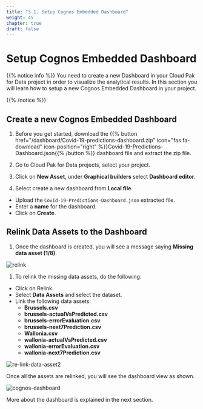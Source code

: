 ```yaml
---
title: "3.1. Setup Cognos Embedded Dashboard"
weight: 45
chapter: true
draft: false
---
```


# Setup Cognos Embedded Dashboard

{{% notice info %}}
You need to create a new Dashboard in your Cloud Pak for Data project in order to visualize the analytical results. In this section you will learn how to setup a new Cognos Embedded Dashboard in your project.

{{% /notice %}}

## Create a new Cognos Embedded Dashboard

1. Before you get started, download the {{% button href="/dashboard/Covid-19-predictions-dashboard.zip" icon="fas fa-download" icon-position="right" %}}Covid-19-Predictions-Dashboard.json{{% /button %}} dashboard file and extract the zip file.

1. Go to Cloud Pak for Data projects, select your project.
1. Click on **New Asset**, under **Graphical builders** select **Dashboard editor**.

1. Select create a new dashboard from **Local file**.
  - Upload the `Covid-19-Predictions-Dashboard.json` extracted file.
  - Enter a **name** for the dashboard.
  - Click on **Create**.

## Relink Data Assets to the Dashboard

1. Once the dashboard is created, you will see a message saying **Missing data asset (1/8)**.

![relink](/images/50_low_no_code_ml_Lab/relink.png?classes=shadow)

1. To relink the missing data assets, do the following:
  - Click on Relink.
  - Select **Data Assets** and select the dataset.
  - Link the following data assets:
    - **Brussels.csv**
    - **brussels-actualVsPredicted.csv**
    - **brussels-errorEvaluation.csv**
    - **brussels-next7Prediction.csv**
    - **Wallonia.csv**
    - **wallonia-actualVsPredicted.csv**
    - **wallonia-errorEvaluation.csv**
    - **wallonia-next7Prediction.csv**

![re-link-data-asset2](/images/50_low_no_code_ml_Lab/re-link-data-asset2.gif?classes=shadow)

Once all the assets are relinked, you will see the dashboard view as shown.

![cognos-dashboard](/images/50_low_no_code_ml_Lab/cognos-dashboard1.png?classes=shadow)

More about the dashboard is explained in the next section.
